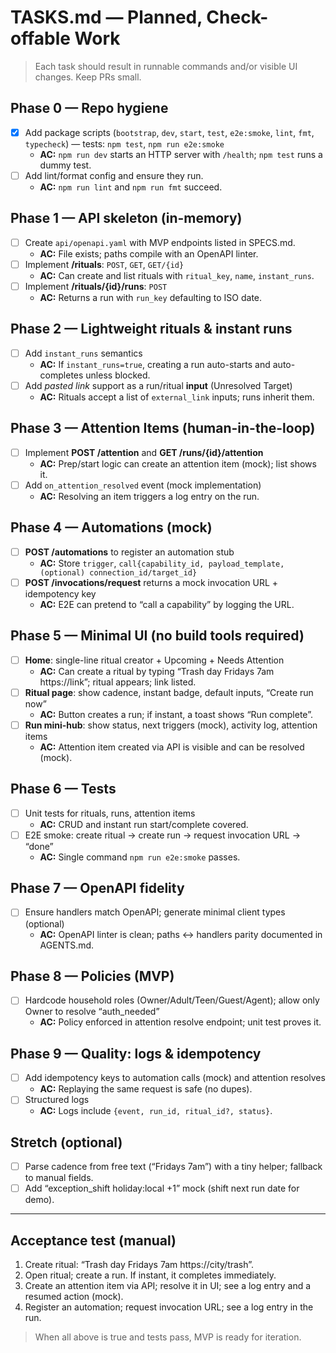 # TASKS.md — Planned, Check-offable Work

> Each task should result in runnable commands and/or visible UI changes. Keep PRs small.

## Phase 0 — Repo hygiene
- [x] Add package scripts (`bootstrap`, `dev`, `start`, `test`, `e2e:smoke`, `lint`, `fmt`, `typecheck`) — tests: `npm test`, `npm run e2e:smoke`
  - **AC:** `npm run dev` starts an HTTP server with `/health`; `npm test` runs a dummy test.
- [ ] Add lint/format config and ensure they run.
  - **AC:** `npm run lint` and `npm run fmt` succeed.

## Phase 1 — API skeleton (in-memory)
- [ ] Create `api/openapi.yaml` with MVP endpoints listed in SPECS.md.
  - **AC:** File exists; paths compile with an OpenAPI linter.
- [ ] Implement **/rituals**: `POST`, `GET`, `GET/{id}`
  - **AC:** Can create and list rituals with `ritual_key`, `name`, `instant_runs`.
- [ ] Implement **/rituals/{id}/runs**: `POST`
  - **AC:** Returns a run with `run_key` defaulting to ISO date.

## Phase 2 — Lightweight rituals & instant runs
- [ ] Add `instant_runs` semantics
  - **AC:** If `instant_runs=true`, creating a run auto-starts and auto-completes unless blocked.
- [ ] Add *pasted link* support as a run/ritual **input** (Unresolved Target)
  - **AC:** Rituals accept a list of `external_link` inputs; runs inherit them.

## Phase 3 — Attention Items (human-in-the-loop)
- [ ] Implement **POST /attention** and **GET /runs/{id}/attention**
  - **AC:** Prep/start logic can create an attention item (mock); list shows it.
- [ ] Add `on_attention_resolved` event (mock implementation)
  - **AC:** Resolving an item triggers a log entry on the run.

## Phase 4 — Automations (mock)
- [ ] **POST /automations** to register an automation stub
  - **AC:** Store `trigger`, `call{capability_id, payload_template, (optional) connection_id/target_id}`
- [ ] **POST /invocations/request** returns a mock invocation URL + idempotency key
  - **AC:** E2E can pretend to “call a capability” by logging the URL.

## Phase 5 — Minimal UI (no build tools required)
- [ ] **Home**: single-line ritual creator + Upcoming + Needs Attention
  - **AC:** Can create a ritual by typing “Trash day Fridays 7am https://link”; ritual appears; link listed.
- [ ] **Ritual page**: show cadence, instant badge, default inputs, “Create run now”
  - **AC:** Button creates a run; if instant, a toast shows “Run complete”.
- [ ] **Run mini-hub**: show status, next triggers (mock), activity log, attention items
  - **AC:** Attention item created via API is visible and can be resolved (mock).

## Phase 6 — Tests
- [ ] Unit tests for rituals, runs, attention items
  - **AC:** CRUD and instant run start/complete covered.
- [ ] E2E smoke: create ritual → create run → request invocation URL → “done”
  - **AC:** Single command `npm run e2e:smoke` passes.

## Phase 7 — OpenAPI fidelity
- [ ] Ensure handlers match OpenAPI; generate minimal client types (optional)
  - **AC:** OpenAPI linter is clean; paths ↔ handlers parity documented in AGENTS.md.

## Phase 8 — Policies (MVP)
- [ ] Hardcode household roles (Owner/Adult/Teen/Guest/Agent); allow only Owner to resolve “auth_needed”
  - **AC:** Policy enforced in attention resolve endpoint; unit test proves it.

## Phase 9 — Quality: logs & idempotency
- [ ] Add idempotency keys to automation calls (mock) and attention resolves
  - **AC:** Replaying the same request is safe (no dupes).
- [ ] Structured logs
  - **AC:** Logs include `{event, run_id, ritual_id?, status}`.

## Stretch (optional)
- [ ] Parse cadence from free text (“Fridays 7am”) with a tiny helper; fallback to manual fields.
- [ ] Add “exception_shift holiday:local +1” mock (shift next run date for demo).

---

## Acceptance test (manual)
1. Create ritual: “Trash day Fridays 7am https://city/trash”.  
2. Open ritual; create a run. If instant, it completes immediately.  
3. Create an attention item via API; resolve it in UI; see a log entry and a resumed action (mock).  
4. Register an automation; request invocation URL; see a log entry in the run.

> When all above is true and tests pass, MVP is ready for iteration.
